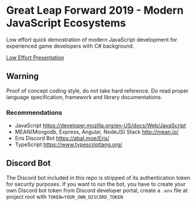 # Great Leap Forward 2019 - Modern JavaScript Ecosystems
Low effort quick demostration of modern JavaScript development for experienced game developers with C# background.

[Low Effort Presentation](Presentation.md)

## Warning
Proof of concept coding style, do not take hard reference. Do read proper language specification, framework and library documentations.

### Recommendations
- JavaScript <https://developer.mozilla.org/en-US/docs/Web/JavaScript>
- MEAN(Mongodb, Express, Angular, NodeJS) Stack <http://mean.io/>
- Eris Discord Bot <https://abal.moe/Eris/>
- TypeScript <https://www.typescriptlang.org/>

## Discord Bot
The Discord bot included in this repo is stripped of its authentication token for security purposes. If you want to run the bot, you have to create your own Discord bot token from Discord developer portal, create a `.env` file at project root with `TOKEN=YOUR_OWN_DISCORD_TOKEN`